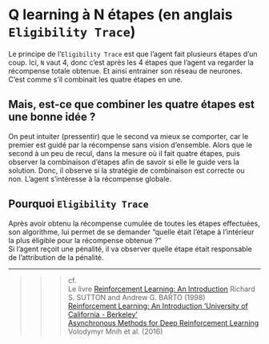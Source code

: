 # **Q learning à N étapes (en anglais `Eligibility Trace`)**

Le principe de l’`Eligibility Trace` est que l’agent fait plusieurs étapes d’un coup. 
Ici, `N` vaut 4, donc c’est après les 4 étapes que l’agent va regarder la récompense totale obtenue. Et ainsi entrainer son réseau de neurones. C’est comme s’il combinait les quatre étapes en une.

## **Mais, est-ce que combiner les quatre étapes est une bonne idée ?**

On peut intuiter (pressentir) que le second va mieux se comporter, car le premier est guidé par la récompense sans vision d’ensemble. Alors que le second à un peu de recul, dans la mesure où il fait quatre étapes, puis observer la combinaison d’étapes afin de savoir si elle le guide vers la solution. Donc, il observe si la stratégie de combinaison est correcte ou non. L’agent s’intéresse à la récompense globale.

## **Pourquoi `Eligibility Trace`**

Après avoir obtenu la récompense cumulée de toutes les étapes effectuées, son algorithme, lui permet de se demander “quelle était l’étape à l’intérieur la plus éligible pour la récompense obtenue ?”  
Si l’agent reçoit une pénalité, il va observer quelle étape était responsable de l’attribution de la pénalité.

___
>>> cf.  
Le livre [Reinforcement Learning: An Introduction](https://mitpress.mit.edu/9780262039246/reinforcement-learning/) Richard S. SUTTON and Andrew G. BARTO (1998)  
[Reinforcement Learning: An Introduction ‘University of California - Berkeley’](https://inst.eecs.berkeley.edu/~cs188/sp20/assets/files/SuttonBartoIPRLBook2ndEd.pdf)  
[Asynchronous Methods for Deep Reinforcement Learning](https://mitpress.mit.edu/9780262039246/reinforcement-learning/) Volodymyr Mnih et al. (2016)